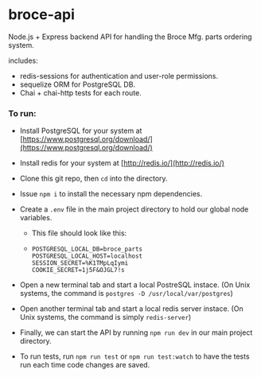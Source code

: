 # broce-api  
Node.js + Express backend API for handling the Broce Mfg. parts ordering system.

includes:

- redis-sessions for authentication and user-role permissions.
- sequelize ORM for PostgreSQL DB.
- Chai + chai-http tests for each route.

### To run:

- Install PostgreSQL for your system at [https://www.postgresql.org/download/](https://www.postgresql.org/download/)

- Install redis for your system at [http://redis.io/](http://redis.io/)

- Clone this git repo, then `cd` into the directory.

- Issue `npm i` to install the necessary npm dependencies.

- Create a `.env` file in the main project directory to hold our global node variables.

  - This file should look like this:

  - ``` POSTGRESQL_LOCAL_DB=broce_parts
    POSTGRESQL_LOCAL_DB=broce_parts
    POSTGRESQL_LOCAL_HOST=localhost
    SESSION_SECRET=%K1TMpLqIymi
    COOKIE_SECRET=1j5F&OJGL7!s
    ```  

- Open a new terminal tab and start a local PostreSQL instace. (On Unix systems, the command is `postgres -D /usr/local/var/postgres`)

- Open another terminal tab and start a local redis server instace. (On Unix systems, the command is simply `redis-server`)

- Finally, we can start the API by running `npm run dev` in our main project directory.

- To run tests, run `npm run test` or `npm run test:watch` to have the tests run each time code changes are saved.